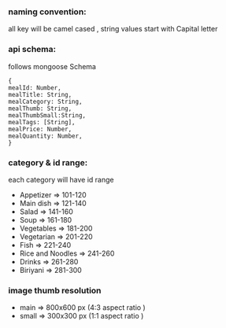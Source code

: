 ### naming convention:

all key will be camel cased , string values start with Capital letter

### api schema:

follows mongoose Schema

```
{
mealId: Number,
mealTitle: String,
mealCategory: String,
mealThumb: String,
mealThumbSmall:String,
mealTags: [String],
mealPrice: Number,
mealQuantity: Number,
}

```

### category & id range:

 each category will have id range

- Appetizer => 101-120
- Main dish => 121-140
- Salad => 141-160
- Soup => 161-180
- Vegetables => 181-200
- Vegetarian => 201-220
- Fish => 221-240
- Rice and Noodles => 241-260
- Drinks => 261-280
- Biriyani => 281-300

### image thumb resolution
 - main => 800x600 px (4:3 aspect ratio )
 - small => 300x300 px (1:1 aspect ratio )

